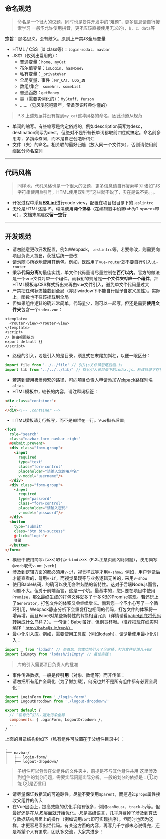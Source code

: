 ## 命名规范
> 命名是一个很大的议题，同时也是软件开发中的“难题”，更多信息请自行搜索学习
> 一般不允许使用拼音，更不应该直接使用无义的`a, b, c，data`等

**宗旨**：顾名思义，没有歧义。原则上严禁JS全局变量

* HTML / CSS（id class等）：`login-modal`、`navbar`
* JS中（仅列出常用的）：
  * 普通变量：`home`、`myCat`
  * 布尔值变量：`isLogin`、`hasMoney`
  * 私有变量：`_privateVar`
  * 全局变量、事件：`MY_CAT`、`LOG_IN`
  * 数组/集合：`someArr`、`someList`
  * 普通函数：`getMoney`
  * 类（需要实例化的）：`MyStuff`、`Person`
  * ......（见风使舵吧骚年，常备英语辞典你懂的）

>  P.S 上述规范并没有提到`my_cat`这种风格的命名，因此请遵从规范

* 单词的缩写。有些缩写是约定俗成的，例如description简写为desc，destination简写为dest，但绝对不是所有长单词都取前四位就搞定。命名前多思考，多搜索查阅，而不是自己创造新词汇
* 文件（夹）的命名。相关联的最好归档（放入同一个文件夹），否则请使用前缀区分命名空间

***

## 代码风格
> 同样地，代码风格也是一个很大的议题，更多信息请自行搜索学习
> 诸如“JS字符串使用单引号，HTML使用双引号”这些就不说了，实在是说不完。。。

* 开发过程中采用[**ESLint**](http://eslint.org/)进行code view，配置在项目根目录下的`.eslintrc`
* 无论是HTML还是JS，缩进使用**两个空格**（在编辑器中设置tab为2 spaces即可），文档末尾建议**留一空行**

***

## 开发规范
* 请勿随意更改开发配置，例如Webpack，`.eslintrc`等。若要修改，则需要向项目负责人提出，获批后统一更改
* 请勿随心所欲地使用其他包。例如，既然用了`vue-router`就不要自行引入`ui-router`
* 秉承**代码分离**的最佳实践，单文件代码量请尽量控制在**百行以内**。官方的做法是一个vue文件对应一个组件，而我们的规范是**一个文件夹对应一个组件**，把HTML模板与CSS样式拆出来再由vue文件引入，避免单文件代码量过大
* 严禁把任何状态挂载到全局（亦即window下不能自行赋予自定义属性）。实际上，函数也不应该挂载到全局
* 但如果组件逻辑的确非常简单，代码量少，则可以一起写，但还是需要**使用文件夹**包含一个`index.vue`：
```vue
<template>
  <router-view></router-view>
</template>
<script>
// 路由视图基页
export default {}
</script>
```
* 路径的引入，若是引入的是目录，须显式在末尾加斜杠，以便一眼区分：
```javascript
import file from '../../file' // 引入js文件请忽略后缀.js
import lib from '../../../lib/' // 默认引入该目录下的index.js。若该目录下存在package.json，里面的main字段指定其他文件，则引入该文件
```
* 若遇到使用极度频繁的路径，可向项目负责人申请添加Webpack路径别名`alias`
* HTML模板中，较长的内容，请注释闭标签：
```html
<div class="container">
  ...
</div><!-- .container -->
```
* HTML模板请分行拆写，而不是都堆在一行。Vue指令后置。
```html
<form
  role="search"
  class="navbar-form navbar-right"
  @submit.prevent>
  <div class="form-group">
    <input
      required
      type="text"
      class="form-control"
      placeholder="请输入您的用户名"
      v-model="username"/>
  </div>
  <div class="form-group">
    <input
      required
      type="password"
      class="form-control"
      placeholder="请输入密码"
      v-model="password"/>
  </div>
  <button
    type="submit"
    class="btn btn-success"
    @click="login">
    登录
  </button>
</form>
```
* 模板中使用简写`:[XXX]`取代`v-bind:XXX`（P.S.注意页面闪烁问题），使用简写`@verb`取代`v-on:[verb]`
* 涉及到逻辑方面的都必须用`v-if`，视觉样式等才用`v-show`。例如，用户登录后才能查看的，请用`v-if`，而视觉呈现等与业务逻辑无关的，采用`v-show`
* 使用Bable转码，的确可以使用各种炫酷的新特性。这对于后端Node.js而言，问题不大。但对于前端而言，这是一个坑。最基本的，您只要在项目中使用`Promise`，那么最终生成的打包文件就多了十多KB的Promise实现。若还玩上了`Generator`，打包文件的体积又会继续增长。倘若您一个不小心写了一个循环引用，Webpack静态分析下会重复打包相同的代码，打包文件的体积将一增再增。而且Babel对某些新特性的转换相当冗余（详情请看[babel到底将代码转换成什么鸟样？](https://github.com/lcxfs1991/blog/issues/9)）。一句话：Babel虽好，但别贪杯哦。（推荐把玩在线实时编译：http://babeljs.io/repl/）
* 最小化引入库。例如，需要使用工具库（例如lodash），请尽量使用最小化引入：
```javascript
import _ from 'lodash' // 恭喜您，您成功地引入了全家桶，打包文件徒增几十KB
import isEmpty from 'lodash/isEmpty' // 最佳实践！
```
> 库的引入需要项目负责人的批准

* 事件传递数据，一般是传**引用**（对象、数组等）而非传值：
* 请勿把所有组件全局化（为了懒加载），何况也并不是所有组件都有必要全局化：
```javascript
import LoginForm from './login-form/'
import LogoutDropdown from './logout-dropdown/'

export default {
  // “私有化”引入，避免污染全局
  components: { LoginForm, LogoutDropdown },
  ...
}
```  
上面的目录结构树如下（私有组件可放置在于父组件目录中）：
```
.
├── navbar/
│   ├── login-form/
│   ├── logout-dropdown/
```

> 子组件可以包含在父组件的文件夹中，前提是不与其他组件共用
> 这里涉及到组件的划分问题，需要实际问题实际分析。一般的划分的依据是：①功能 ②是否重用

* 请尽量保证数据流的可追踪性。尽量不要使用`$parent`，而是通过`props`属性接收父组件的传入
* 在Vue层面上，提高效能的优化手段有很多，例如`canReuse`、`track-by`等。但最好还是在从JS层面就开始优化。JS是高级语言，几乎屏蔽掉了涉及到算法与数据结构层面上的操作（例如调用`sort`即可实现排序）。但同时也因为这样，才更容易写出烂代码。有关这方面的内容，再写几千字都未必说得完，还是希望个人有追求，团队多交流，大家共进步！
